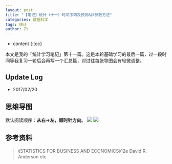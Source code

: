 ```yaml
---
layout: post
title: "【笔记】统计（十一）时间序列及预测&非参数方法"
categories: 数据科学
tags: 统计
author: ZY
---
```


* content
{:toc}

本文是我的「统计学习笔记」第十一篇。这是本轮基础学习的最后一篇，过一段时间等我复习一轮后会再写一个汇总篇，对过往每张导图会有轻微调整。




## Update Log
- 2017/02/20

## 思维导图
默认阅读顺序：**从右→左，顺时针方向**。
![](https://raw.githubusercontent.com/woaielf/woaielf.github.io/master/_posts/Pic/1702/170220-1.png)
![](https://raw.githubusercontent.com/woaielf/woaielf.github.io/master/_posts/Pic/1702/170220-2.png)



## 参考资料
> 《STATISTICS FOR BUSINESS AND ECONOMICS》12e David R. Anderson etc.

